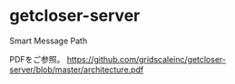 # getcloser-server
Smart Message Path

PDFをご参照。
https://github.com/gridscaleinc/getcloser-server/blob/master/architecture.pdf
